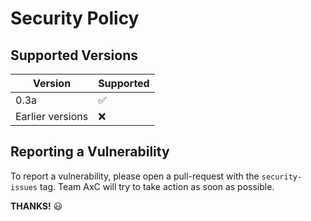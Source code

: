 # Security Policy

## Supported Versions

| Version            | Supported          |
| -------            | ------------------ |
| 0.3a               | :white_check_mark: |
| Earlier versions   | :x:                |

## Reporting a Vulnerability

To report a vulnerability, please open a pull-request with the `security-issues` tag. Team AxC will try to take action as soon as possible.

**THANKS!** 😃
